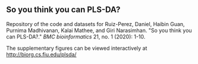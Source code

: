 ## So you think you can PLS-DA?
Repository of the code and datasets for Ruiz-Perez, Daniel, Haibin Guan, Purnima Madhivanan, Kalai Mathee, and Giri Narasimhan. "So you think you can PLS-DA?." *BMC bioinformatics* 21, no. 1 (2020): 1-10.

The supplementary figures can be viewed interactively at http://biorg.cs.fiu.edu/plsda/

